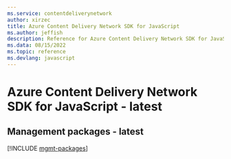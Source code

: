 ```yaml
---
ms.service: contentdeliverynetwork
author: xirzec
title: Azure Content Delivery Network SDK for JavaScript
ms.author: jeffish
description: Reference for Azure Content Delivery Network SDK for JavaScript
ms.data: 08/15/2022
ms.topic: reference
ms.devlang: javascript
---
```

# Azure Content Delivery Network SDK for JavaScript - latest

## Management packages - latest
[!INCLUDE [mgmt-packages](content-delivery-network-mgmt-index.md)]
